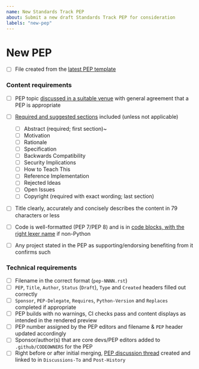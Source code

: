 ```yaml
---
name: New Standards Track PEP
about: Submit a new draft Standards Track PEP for consideration
labels: "new-pep"
---
```


<!--

Please read and follow PEP 1 and PEP 12 before submitting a new PEP:

https://peps.python.org/pep-0001/#submitting-a-pep

https://peps.python.org/pep-0012/#how-to-use-this-template

Make sure to include the PEP number in the pull request title; for example:

PEP 9999: <Title of PEP>

See our Contributing Guidelines (CONTRIBUTING.rst) for more information.

Thanks!

-->


# New PEP

<!--

You can use the following checklist when double-checking your PEP,
and you can help complete some of it yourself if you like
by ticking any boxes you're sure about, like this: [x]
If you're unsure about anything, just leave it blank and we'll take a look.

-->

* [ ] File created from the [latest PEP template](https://github.com/python/peps/blob/main/pep-0012/pep-NNNN.rst?plain=1)

### Content requirements

* [ ] PEP topic [discussed in a suitable venue](https://peps.python.org/pep-0001/#start-with-an-idea-for-python) with general agreement that a PEP is appropriate
* [ ] [Required and suggested sections](https://peps.python.org/pep-0012/#suggested-sections) included (unless not applicable)
    * [ ] Abstract (required; first section)~
    * [ ] Motivation
    * [ ] Rationale
    * [ ] Specification
    * [ ] Backwards Compatibility
    * [ ] Security Implications
    * [ ] How to Teach This
    * [ ] Reference Implementation
    * [ ] Rejected Ideas
    * [ ] Open Issues
    * [ ] Copyright (required with exact wording; last section)
* [ ] Title clearly, accurately and concisely describes the content in 79 characters or less
* [ ] Code is well-formatted (PEP 7/PEP 8) and is in [code blocks, with the right lexer name](https://peps.python.org/pep-0012/#literal-blocks) if non-Python
* [ ] Any project stated in the PEP as supporting/endorsing benefiting from it confirms such


### Technical requirements

* [ ] Filename in the correct format (``pep-NNNN.rst``)
* [ ] ``PEP``, ``Title``, ``Author``, ``Status`` (``Draft``), ``Type`` and ``Created`` headers filled out correctly
* [ ] ``Sponsor``, ``PEP-Delegate``, ``Requires``, ``Python-Version`` and ``Replaces`` completed if appropriate
* [ ] PEP builds with no warnings, CI checks pass and content displays as intended in the rendered preview
* [ ] PEP number assigned by the PEP editors and filename & ``PEP`` header updated accordingly
* [ ] Sponsor/author(s) that are core devs/PEP editors added to ``.github/CODEOWNERS`` for the PEP
* [ ] Right before or after initial merging, [PEP discussion thread](https://peps.python.org/pep-0001/#discussing-a-pep) created and linked to in ``Discussions-To`` and ``Post-History``
